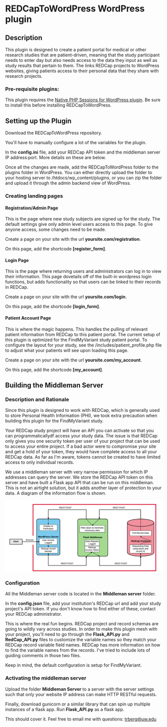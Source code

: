 # REDCapToWordPress WordPress plugin

## Description
This plugin is designed to create a patient portal for medical or other research studies
that are patient-driven, meaning that the study participant needs to enter day but also needs
access to the data they input as well as study results that pertain to them. The links REDCap projects 
to WordPress websites, giving patients access to their personal data that they share with research projects.

### Pre-requisite plugins:
    
This plugin requires the [Native PHP Sessions for WordPress plugin](https://wordpress.org/plugins/wp-native-php-sessions/).
Be sure to install this before installing REDCapToWordPress.

## Setting up the Plugin
Download the REDCapToWordPress repository.

You'll have to manually configure a lot of the variables for the plugin.

In the **config.ini** file, add your REDCap API token and the middleman server IP address:port. More details on
these are below.
 
Once all the changes are made, add the REDCapToWordPress folder to the plugins
folder in WordPress. You can either directly upload the folder to your hosting server to 
/htdocs/wp_content/plugins, or you can zip the folder and upload it through the admin backend
view of WordPress.

### Creating landing pages

#### Registration/Admin Page

This is the page where new study subjects are signed up for the study.
The default settings give only admin level users access to this page. To give anyone
access, some changes need to be made.

Create a page on your site with the url **yoursite.com/registration**.

On this page, add the shortcode **[register_form]**.

#### Login Page

This is the page where returning users and administrators can log in to view their 
information. This page dovetails off of the built-in wordpress login functions, 
but adds functionality so that users can be linked to their records in REDCap.

Create a page on your site with the url **yoursite.com/login**.

On this page, add the shortcode **[login_form]**.

#### Patient Account Page

This is where the magic happens. This handles the pulling of relevant patient information
from REDCap to this patient portal. The current setup of this plugin is optimized for the 
FindMyVariant study patient portal.
To configure the layout for your study, see the /includes/patient_profile.php file to adjust
what your patients will see upon loading this page.

Create a page on your site with the url **yoursite.com/my_account**.

On this page, add the shortcode **[my_account]**.

## Building the Middleman Server

### Description and Rationale

Since this plugin is designed to work with REDCap, which is generally used to store 
Personal Health Information (PHI), we took extra precaution when building this plugin
for the FindMyVariant study. 

Your REDCap study project will have an API you can activate so that you can programmaticallydf
access your study data. The issue is that REDCap only gives you one security token per user of 
your project that can be used to
access your entire project. If a bad actor were to compromise your site and get a hold of your
token, they would have complete access to all your REDCap data. As far as I'm aware, tokens cannot
be created to have limited access to only individual records.

We use a middleman server with very narrow permission for
which IP addresses can query the server. We store the REDCap API token on this server
and have built a Flask app API that can be run on this middleman. This is not an airtight
solution, but it adds another layer of protection to your data. A diagram of the information
flow is shown.

![security overview](images/security_overview.png)

### Configuration

All the Middleman server code is located in the **Middleman server** folder.

In the **config.json** file, add your institution's REDCap url and 
add your study project's API token. If you don't know how to find either of these, contact your 
REDCap administrator.

This is where the real fun begins. REDCap project and record schemas are going to wildly vary
across studies. In order to make this plugin mesh with your project, you'll need to go through
the **Flask_API.py** and **RedCap_API.py** files to customize the variable names so they match
your REDCap record variable field names. REDCap has more information on how to find the variable
names from the records. I've tried to include lots of guiding comments in those two files.

Keep in mind, the default configuration is setup for FindMyVariant.

### Activating the middleman server

Upload the folder **Middleman Server** to a server with the server settings such that only your
website IP address can make HTTP RESTful requests.

Finally, download gunicorn or a similar library that can spin up multiple instances of
a flask app. Run **Flask_API.py** as a flask app.

This should cover it. Feel free to email me with questions: trberg@uw.edu







